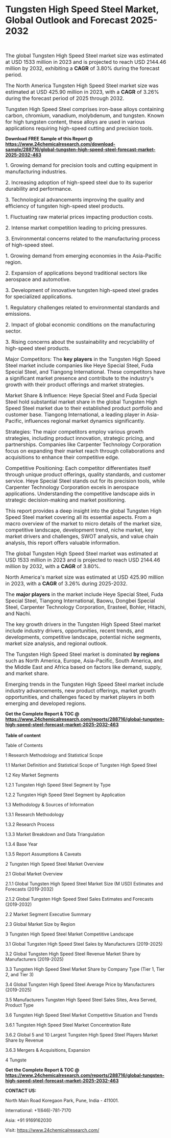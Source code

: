 <h1>Tungsten High Speed Steel Market, Global Outlook and Forecast 2025-2032</h1><br/><p><span style="font-size:16px">The global Tungsten High Speed Steel market size was estimated at USD 1533 million in 2023 and is projected to reach USD 2144.46 million by 2032, exhibiting a <strong>CAGR</strong> of 3.80% during the forecast period.</span></p><p><span style="font-size:16px">The North America Tungsten High Speed Steel market size was estimated at USD 425.90 million in 2023, with a <strong>CAGR</strong> of 3.26% during the forecast period of 2025 through 2032.</span></p><p><span style="font-size:16px">Tungsten High Speed Steel comprises iron-base alloys containing carbon, chromium, vanadium, molybdenum, and tungsten. Known for high tungsten content, these alloys are used in various applications requiring high-speed cutting and precision tools.</span></p><div><b>Download FREE Sample of this Report @ <a href="https://www.24chemicalresearch.com/download-sample/288716/global-tungsten-high-speed-steel-forecast-market-2025-2032-463">https://www.24chemicalresearch.com/download-sample/288716/global-tungsten-high-speed-steel-forecast-market-2025-2032-463</a></b></div><p><span style="font-size:16px">1. Growing demand for precision tools and cutting equipment in manufacturing industries.</span></p><p><span style="font-size:16px">2. Increasing adoption of high-speed steel due to its superior durability and performance.</span></p><p><span style="font-size:16px">3. Technological advancements improving the quality and efficiency of tungsten high-speed steel products.</span></p><p><span style="font-size:16px">1. Fluctuating raw material prices impacting production costs.</span></p><p><span style="font-size:16px">2. Intense market competition leading to pricing pressures.</span></p><p><span style="font-size:16px">3. Environmental concerns related to the manufacturing process of high-speed steel.</span></p><p><span style="font-size:16px">1. Growing demand from emerging economies in the Asia-Pacific region.</span></p><p><span style="font-size:16px">2. Expansion of applications beyond traditional sectors like aerospace and automotive.</span></p><p><span style="font-size:16px">3. Development of innovative tungsten high-speed steel grades for specialized applications.</span></p><p><span style="font-size:16px">1. Regulatory challenges related to environmental standards and emissions.</span></p><p><span style="font-size:16px">2. Impact of global economic conditions on the manufacturing sector.</span></p><p><span style="font-size:16px">3. Rising concerns about the sustainability and recyclability of high-speed steel products.</span></p><p><span style="font-size:16px">Major Competitors: The <strong>key players</strong> in the Tungsten High Speed Steel market include companies like Heye Special Steel, Fuda Special Steel, and Tiangong International. These competitors have a significant market presence and contribute to the industry's growth with their product offerings and market strategies.</span></p><p><span style="font-size:16px">Market Share & Influence: Heye Special Steel and Fuda Special Steel hold substantial market share in the global Tungsten High Speed Steel market due to their established product portfolio and customer base. Tiangong International, a leading player in Asia-Pacific, influences regional market dynamics significantly.</span></p><p><span style="font-size:16px">Strategies: The major competitors employ various growth strategies, including product innovation, strategic pricing, and partnerships. Companies like Carpenter Technology Corporation focus on expanding their market reach through collaborations and acquisitions to enhance their competitive edge.</span></p><p><span style="font-size:16px">Competitive Positioning: Each competitor differentiates itself through unique product offerings, quality standards, and customer service. Heye Special Steel stands out for its precision tools, while Carpenter Technology Corporation excels in aerospace applications. Understanding the competitive landscape aids in strategic decision-making and market positioning.</span></p><p><span style="font-size:16px">This report provides a deep insight into the global Tungsten High Speed Steel market covering all its essential aspects. From a macro overview of the market to micro details of the market size, competitive landscape, development trend, niche market, key market drivers and challenges, SWOT analysis, and value chain analysis, this report offers valuable information.</span></p><p><span style="font-size:16px">The global Tungsten High Speed Steel market was estimated at USD 1533 million in 2023 and is projected to reach USD 2144.46 million by 2032, with a <strong>CAGR</strong> of 3.80%.</span></p><p><span style="font-size:16px">North America's market size was estimated at USD 425.90 million in 2023, with a <strong>CAGR</strong> of 3.26% during 2025-2032.</span></p><p><span style="font-size:16px">The <strong>major players</strong> in the market include Heye Special Steel, Fuda Special Steel, Tiangong International, Baowu, Dongbei Special Steel, Carpenter Technology Corporation, Erasteel, Bohler, Hitachi, and Nachi.</span></p><p><span style="font-size:16px">The key growth drivers in the Tungsten High Speed Steel market include industry drivers, opportunities, recent trends, and developments, competitive landscape, potential niche segments, market size analysis, and regional outlook.</span></p><p><span style="font-size:16px">The Tungsten High Speed Steel market is dominated <strong>by regions</strong> such as North America, Europe, Asia-Pacific, South America, and the Middle East and Africa based on factors like demand, supply, and market share.</span></p><p><span style="font-size:16px">Emerging trends in the Tungsten High Speed Steel market include industry advancements, new product offerings, market growth opportunities, and challenges faced by market players in both emerging and developed regions.</span></p><div><b>Get the Complete Report & TOC @ <a href="https://www.24chemicalresearch.com/reports/288716/global-tungsten-high-speed-steel-forecast-market-2025-2032-463">https://www.24chemicalresearch.com/reports/288716/global-tungsten-high-speed-steel-forecast-market-2025-2032-463</a></b></div><br><b>Table of content</b><p>Table of Contents<br />
 
 1 Research Methodology and Statistical Scope<br />
 
 1.1 Market Definition and Statistical Scope of Tungsten High Speed Steel<br />
 
 1.2 Key Market Segments<br />
 
 1.2.1 Tungsten High Speed Steel Segment by Type<br />
 
 1.2.2 Tungsten High Speed Steel Segment by Application<br />
 
 1.3 Methodology & Sources of Information<br />
 
 1.3.1 Research Methodology<br />
 
 1.3.2 Research Process<br />
 
 1.3.3 Market Breakdown and Data Triangulation<br />
 
 1.3.4 Base Year<br />
 
 1.3.5 Report Assumptions & Caveats<br />
 
 2 Tungsten High Speed Steel Market Overview<br />
 
 2.1 Global Market Overview<br />
 
 2.1.1 Global Tungsten High Speed Steel Market Size (M USD) Estimates and Forecasts (2019-2032)<br />
 
 2.1.2 Global Tungsten High Speed Steel Sales Estimates and Forecasts (2019-2032)<br />
 
 2.2 Market Segment Executive Summary<br />
 
 2.3 Global Market Size by Region<br />
 
 3 Tungsten High Speed Steel Market Competitive Landscape<br />
 
 3.1 Global Tungsten High Speed Steel Sales by Manufacturers (2019-2025)<br />
 
 3.2 Global Tungsten High Speed Steel Revenue Market Share by Manufacturers (2019-2025)<br />
 
 3.3 Tungsten High Speed Steel Market Share by Company Type (Tier 1, Tier 2, and Tier 3)<br />
 
 3.4 Global Tungsten High Speed Steel Average Price by Manufacturers (2019-2025)<br />
 
 3.5 Manufacturers Tungsten High Speed Steel Sales Sites, Area Served, Product Type<br />
 
 3.6 Tungsten High Speed Steel Market Competitive Situation and Trends<br />
 
 3.6.1 Tungsten High Speed Steel Market Concentration Rate<br />
 
 3.6.2 Global 5 and 10 Largest Tungsten High Speed Steel Players Market Share by Revenue<br />
 
 3.6.3 Mergers & Acquisitions, Expansion<br />
 
 4 Tungste<br><div><b>Get the Complete Report & TOC @ <a href="https://www.24chemicalresearch.com/reports/288716/global-tungsten-high-speed-steel-forecast-market-2025-2032-463">https://www.24chemicalresearch.com/reports/288716/global-tungsten-high-speed-steel-forecast-market-2025-2032-463</a></b></div></p>
 
 <b>CONTACT US:</b><br>
 
 North Main Road Koregaon Park, Pune, India - 411001.<br/>
 
 International: +1(646)-781-7170<br/>
 
 Asia: +91 9169162030<br/>
 
 Visit: <a href="https://www.24chemicalresearch.com/">https://www.24chemicalresearch.com/</a>
 
 <br>